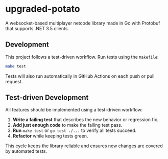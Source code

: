 # upgraded-potato

A websocket-based multiplayer netcode library made in Go with Protobuf that supports .NET 3.5 clients.

## Development

This project follows a test-driven workflow. Run tests using the `Makefile`:

```sh
make test
```

Tests will also run automatically in GitHub Actions on each push or pull request.

## Test-driven Development

All features should be implemented using a test-driven workflow:

1. **Write a failing test** that describes the new behavior or regression fix.
2. **Add just enough code** to make the failing test pass.
3. **Run** `make test` or `go test ./...` to verify all tests succeed.
4. **Refactor** while keeping tests green.

This cycle keeps the library reliable and ensures new changes are covered by automated tests.
